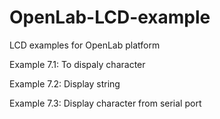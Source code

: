# OpenLab-LCD-example
LCD examples for OpenLab platform

Example 7.1: To dispaly character

Example 7.2: Display string

Example 7.3: Display character from serial port
